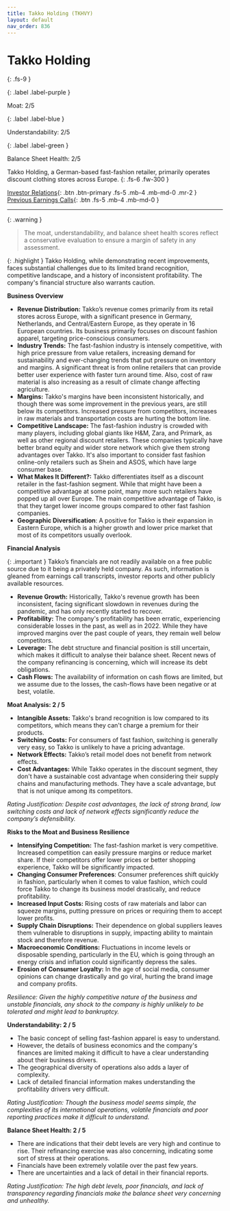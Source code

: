 ```yaml
---
title: Takko Holding (TKHVY)
layout: default
nav_order: 836
---
```


# Takko Holding
{: .fs-9 }

{: .label .label-purple }

Moat: 2/5

{: .label .label-blue }

Understandability: 2/5

{: .label .label-green }

Balance Sheet Health: 2/5

Takko Holding, a German-based fast-fashion retailer, primarily operates discount clothing stores across Europe.
{: .fs-6 .fw-300 }

[Investor Relations](https://www.google.com/search?q=TKHVY+investor+relations){: .btn .btn-primary .fs-5 .mb-4 .mb-md-0 .mr-2 }
[Previous Earnings Calls](https://discountingcashflows.com/company/TKHVY/transcripts/){: .btn .fs-5 .mb-4 .mb-md-0 }

---

{: .warning }
>The moat, understandability, and balance sheet health scores reflect a conservative evaluation to ensure a margin of safety in any assessment.



{: .highlight }
Takko Holding, while demonstrating recent improvements, faces substantial challenges due to its limited brand recognition, competitive landscape, and a history of inconsistent profitability. The company's financial structure also warrants caution.

**Business Overview**

*   **Revenue Distribution:** Takko’s revenue comes primarily from its retail stores across Europe, with a significant presence in Germany, Netherlands, and Central/Eastern Europe, as they operate in 16 European countries. Its business primarily focuses on discount fashion apparel, targeting price-conscious consumers.
*  **Industry Trends:** The fast-fashion industry is intensely competitive, with high price pressure from value retailers, increasing demand for sustainability and ever-changing trends that put pressure on inventory and margins. A significant threat is from online retailers that can provide better user experience with faster turn around time. Also, cost of raw material is also increasing as a result of climate change affecting agriculture.
*   **Margins:** Takko's margins have been inconsistent historically, and though there was some improvement in the previous years, are still below its competitors. Increased pressure from competitors, increases in raw materials and transportation costs are hurting the bottom line.
*   **Competitive Landscape:** The fast-fashion industry is crowded with many players, including global giants like H&M, Zara, and Primark, as well as other regional discount retailers. These companies typically have better brand equity and wider store network which give them strong advantages over Takko. It's also important to consider fast fashion online-only retailers such as Shein and ASOS, which have large consumer base.
*   **What Makes It Different?:** Takko differentiates itself as a discount retailer in the fast-fashion segment. While that might have been a competitive advantage at some point, many more such retailers have popped up all over Europe. The main competitive advantage of Takko, is that they target lower income groups compared to other fast fashion companies.
*  **Geographic Diversification**: A positive for Takko is their expansion in Eastern Europe, which is a higher growth and lower price market that most of its competitors usually overlook.

**Financial Analysis**

{: .important }
Takko’s financials are not readily available on a free public source due to it being a privately held company. As such, information is gleaned from earnings call transcripts, investor reports and other publicly available resources.

*  **Revenue Growth:** Historically, Takko's revenue growth has been inconsistent, facing significant slowdown in revenues during the pandemic, and has only recently started to recover.
*  **Profitability:** The company's profitability has been erratic, experiencing considerable losses in the past, as well as in 2022. While they have improved margins over the past couple of years, they remain well below competitors.
*  **Leverage:** The debt structure and financial position is still uncertain, which makes it difficult to analyse their balance sheet. Recent news of the company refinancing is concerning, which will increase its debt obligations.
*  **Cash Flows:**  The availability of information on cash flows are limited, but we assume due to the losses, the cash-flows have been negative or at best, volatile.

**Moat Analysis: 2 / 5**

*   **Intangible Assets:**  Takko's brand recognition is low compared to its competitors, which means they can't charge a premium for their products.
*  **Switching Costs:** For consumers of fast fashion, switching is generally very easy, so Takko is unlikely to have a pricing advantage.
*   **Network Effects:** Takko’s retail model does not benefit from network effects.
*   **Cost Advantages:** While Takko operates in the discount segment, they don't have a sustainable cost advantage when considering their supply chains and manufacturing methods. They have a scale advantage, but that is not unique among its competitors.

_Rating Justification: Despite cost advantages, the lack of strong brand, low switching costs and lack of network effects significantly reduce the company’s defensibility._

**Risks to the Moat and Business Resilience**

*   **Intensifying Competition:** The fast-fashion market is very competitive. Increased competition can easily pressure margins or reduce market share. If their competitors offer lower prices or better shopping experience, Takko will be significantly impacted.
*   **Changing Consumer Preferences**: Consumer preferences shift quickly in fashion, particularly when it comes to value fashion, which could force Takko to change its business model drastically, and reduce profitability.
*   **Increased Input Costs:** Rising costs of raw materials and labor can squeeze margins, putting pressure on prices or requiring them to accept lower profits.
*   **Supply Chain Disruptions:**  Their dependence on global suppliers leaves them vulnerable to disruptions in supply, impacting ability to maintain stock and therefore revenue.
*   **Macroeconomic Conditions:** Fluctuations in income levels or disposable spending, particularly in the EU, which is going through an energy crisis and inflation could significantly depress the sales.
*  **Erosion of Consumer Loyalty:** In the age of social media, consumer opinions can change drastically and go viral, hurting the brand image and company profits.

_Resilience: Given the highly competitive nature of the business and unstable financials, any shock to the company is highly unlikely to be tolerated and might lead to bankruptcy._

**Understandability: 2 / 5**

*   The basic concept of selling fast-fashion apparel is easy to understand.
*  However, the details of business economics and the company's finances are limited making it difficult to have a clear understanding about their business drivers.
*   The geographical diversity of operations also adds a layer of complexity.
*   Lack of detailed financial information makes understanding the profitability drivers very difficult.

_Rating Justification: Though the business model seems simple, the complexities of its international operations, volatile financials and poor reporting practices make it difficult to understand._

**Balance Sheet Health: 2 / 5**

*  There are indications that their debt levels are very high and continue to rise. Their refinancing exercise was also concerning, indicating some sort of stress at their operations.
*   Financials have been extremely volatile over the past few years.
*   There are uncertainties and a lack of detail in their financial reports.

_Rating Justification: The high debt levels, poor financials, and lack of transparency regarding financials make the balance sheet very concerning and unhealthy._
